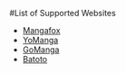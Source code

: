 #List of Supported Websites

* [Mangafox](http://mangafox.me/)
* [YoManga](http://yomanga.co/)
* [GoManga](http://gomanga.co/)
* [Batoto](http://bato.to/)